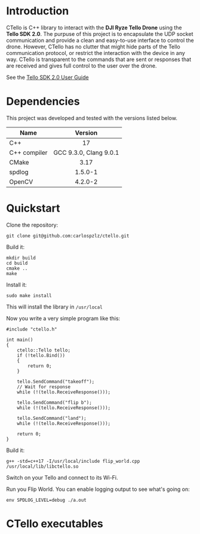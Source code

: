 # Introduction
CTello is C++ library to interact with the **DJI Ryze Tello Drone** using the
**Tello SDK 2.0**.
The purpuse of this project is to encapsulate the UDP socket communication and
provide a clean and easy-to-use interface to control the drone. However, CTello
has no clutter that might hide parts of the Tello communication protocol, or
restrict the interaction with the device in any way. CTello is transparent to
the commands that are sent or responses that are received and gives full
control to the user over the drone.

See the [Tello SDK 2.0 User Guide](https://dl-cdn.ryzerobotics.com/downloads/Tello/Tello%20SDK%202.0%20User%20Guide.pdf)

# Dependencies
This project was developed and tested with the versions listed below.

| Name        | Version                |
|-------------|:----------------------:|
|C++          | 17                     |
|C++ compiler | GCC 9.3.0, Clang 9.0.1 |
|CMake        | 3.17                   |
|spdlog       | 1.5.0-1                |
|OpenCV       | 4.2.0-2                |

# Quickstart

Clone the repository:
```
git clone git@github.com:carlospzlz/ctello.git
```

Build it:
```
mkdir build
cd build
cmake ..
make
```

Install it:
```
sudo make install
```
This will install the library in `/usr/local`

Now you write a very simple program like this:

```lang=c++
#include "ctello.h"

int main()
{
    ctello::Tello tello;
	if (!tello.Bind())
	{
	    return 0;
	}

	tello.SendCommand("takeoff");
	// Wait for response
	while (!(tello.ReceiveResponse()));

	tello.SendCommand("flip b");
	while (!(tello.ReceiveResponse()));

	tello.SendCommand("land");
	while (!(tello.ReceiveResponse()));

	return 0;
}
```
Build it:
```
g++ -std=c++17 -I/usr/local/include flip_world.cpp /usr/local/lib/libctello.so
```

Switch on your Tello and connect to its Wi-Fi.

Run you Flip World. You can enable logging output to see what's going on:
```
env SPDLOG_LEVEL=debug ./a.out
```

# CTello executables




